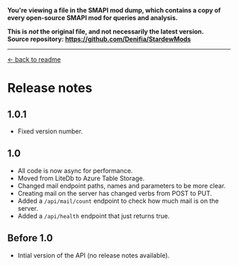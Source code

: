 **You're viewing a file in the SMAPI mod dump, which contains a copy of every open-source SMAPI mod
for queries and analysis.**

**This is _not_ the original file, and not necessarily the latest version.**  
**Source repository: https://github.com/Denifia/StardewMods**

----

[← back to readme](readme.md)

# Release notes
## 1.0.1
* Fixed version number.

## 1.0
* All code is now async for performance.
* Moved from LiteDb to Azure Table Storage.
* Changed mail endpoint paths, names and parameters to be more clear.
* Creating mail on the server has changed verbs from POST to PUT.
* Added a `/api/mail/count` endpoint to check how much mail is on the server.
* Added a `/api/health` endpoint that just returns true.

## Before 1.0
* Intial version of the API (no release notes available).
